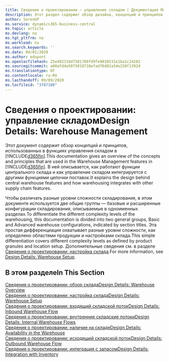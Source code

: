 ```yaml
---
title: Сведения о проектировании — управление складом | Документация Майкрософт
description: Этот раздел содержит обзор дизайна, концепций и принципов, используемых в функциях управления складом в Business Central.
author: SorenGP
ms.service: dynamics365-business-central
ms.topic: article
ms.devlang: na
ms.tgt_pltfrm: na
ms.workload: na
ms.search.keywords: ''
ms.date: 04/01/2020
ms.author: edupont
ms.openlocfilehash: 25e492318d7581780fd9fe9038531e1ba1c24282
ms.sourcegitcommit: a80afd4e5075018716efad76d82a54e158f1392d
ms.translationtype: HT
ms.contentlocale: ru-RU
ms.lasthandoff: 09/09/2020
ms.locfileid: "3787180"
---
```

# <a name="design-details-warehouse-management"></a><span data-ttu-id="c01fa-103">Сведения о проектировании: управление складом</span><span class="sxs-lookup"><span data-stu-id="c01fa-103">Design Details: Warehouse Management</span></span>
<span data-ttu-id="c01fa-104">Этот документ содержит обзор концепций и принципов, использованных в функциях управления складом в [!INCLUDE[d365fin](includes/d365fin_md.md)].</span><span class="sxs-lookup"><span data-stu-id="c01fa-104">This documentation gives an overview of the concepts and principles that are used in the Warehouse Management features in [!INCLUDE[d365fin](includes/d365fin_md.md)].</span></span> <span data-ttu-id="c01fa-105">В ней описывается, как работают функции центрального склада и как управление складом интегрируется с другими функциями цепочки поставок.</span><span class="sxs-lookup"><span data-stu-id="c01fa-105">It explains the design behind central warehouse features and how warehousing integrates with other supply chain features.</span></span>  

<span data-ttu-id="c01fa-106">Чтобы различать разные уровни сложности складирования, в этом документе используется две общие группы — базовые и расширенные конфигурации складирования, описываемые в одноименных разделах.</span><span class="sxs-lookup"><span data-stu-id="c01fa-106">To differentiate the different complexity levels of the warehousing, this documentation is divided into two general groups, Basic and Advanced warehouse configurations, indicated by section titles.</span></span> <span data-ttu-id="c01fa-107">Эта простая дифференциация охватывает разные уровни сложности, как определено областями продукции и настройками склада.</span><span class="sxs-lookup"><span data-stu-id="c01fa-107">This simple differentiation covers different complexity levels as defined by product granules and location setup.</span></span> <span data-ttu-id="c01fa-108">Дополнительные сведения см. в разделе [Сведения о проектировании: настройка склада](design-details-warehouse-setup.md).</span><span class="sxs-lookup"><span data-stu-id="c01fa-108">For more information, see [Design Details: Warehouse Setup](design-details-warehouse-setup.md).</span></span>  

## <a name="in-this-section"></a><span data-ttu-id="c01fa-109">В этом разделе</span><span class="sxs-lookup"><span data-stu-id="c01fa-109">In This Section</span></span>  
[<span data-ttu-id="c01fa-110">Сведения о проектировании: обзор склада</span><span class="sxs-lookup"><span data-stu-id="c01fa-110">Design Details: Warehouse Overview</span></span>](design-details-warehouse-overview.md)  
[<span data-ttu-id="c01fa-111">Сведения о проектировании: настройка склада</span><span class="sxs-lookup"><span data-stu-id="c01fa-111">Design Details: Warehouse Setup</span></span>](design-details-warehouse-setup.md)  
[<span data-ttu-id="c01fa-112">Сведения о проектировании: входящий складской поток</span><span class="sxs-lookup"><span data-stu-id="c01fa-112">Design Details: Inbound Warehouse Flow</span></span>](design-details-inbound-warehouse-flow.md)  
[<span data-ttu-id="c01fa-113">Сведения о проектировании: внутренние складские потоки</span><span class="sxs-lookup"><span data-stu-id="c01fa-113">Design Details: Internal Warehouse Flows</span></span>](design-details-internal-warehouse-flows.md)  
[<span data-ttu-id="c01fa-114">Сведения о проектировании: наличие на складе</span><span class="sxs-lookup"><span data-stu-id="c01fa-114">Design Details: Availability in the Warehouse</span></span>](design-details-availability-in-the-warehouse.md)  
[<span data-ttu-id="c01fa-115">Сведения о проектировании: исходящий складской поток</span><span class="sxs-lookup"><span data-stu-id="c01fa-115">Design Details: Outbound Warehouse Flow</span></span>](design-details-outbound-warehouse-flow.md)  
[<span data-ttu-id="c01fa-116">Сведения о проектировании: интеграция с запасом</span><span class="sxs-lookup"><span data-stu-id="c01fa-116">Design Details: Integration with Inventory</span></span>](design-details-integration-with-inventory.md)
